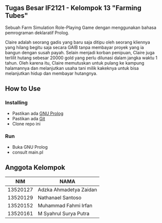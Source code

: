 ## Tugas Besar IF2121 - Kelompok 13 "Farming Tubes"
Sebuah Farm Simulation Role-Playing Game dengan menggunakan bahasa pemrograman deklaratif Prolog. <br />

Claire adalah seorang gadis yang baru saja ditipu oleh seorang kliennya yang hilang begitu saja secara GAIB tanpa membayar proyek yang ia bangun dengan susah payah. Selain menjadi korban penipuan, Claire juga terlilit hutang sebesar 20000 gold yang perlu dilunasi dalam jangka waktu 1 tahun. Oleh karena itu, Claire memutuskan untuk pulang ke kampung halamannya dan melanjutkan usaha tani milik kakeknya untuk bisa melanjutkan hidup dan membayar hutangnya.

## How to Use
### Installing
- Pastikan ada [GNU Prolog](http://www.gprolog.org/)
- Pastikan ada [Git](https://git-scm.com/)
- Clone repo ini

### Run
- Buka GNU Prolog
- consult main.pl

## Anggota Kelompok
| NIM      | NAMA                   |
|----------|------------------------|
| 13520127 | Adzka Ahmadetya Zaidan | 
| 13520129 | Nathanael Santoso      | 
| 13520152 | Muhammad Fahmi Irfan   |
| 13520161 | M Syahrul Surya Putra  |